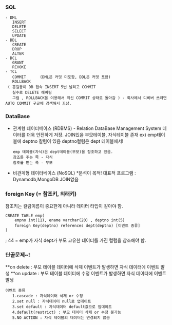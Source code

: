 ### SQL 
   ```
   - DML
      INSERT
      DELETE
      SELECT
      UPDATE
   - DDL
      CREATE
      DROP
      ALTER
   - DCL
      GRANT
      REVOKE
   - TCL
      COMMIT      (DML은 커밋 미포함, DDL은 커밋 포함)
      ROLLBACK
    ( 홍길동이 DB 접속 INSERT 5번 날리고 COMMIT
      실수로 DELETE 해버림
      그럼 , ROLLBACK을 이용해서 최신 COMMIT 상태로 돌아감 ) - 회사에서 디비버 쓰려면 AUTO COMMIT 구글에 검색해서 끄삼.
```

### DataBase
- 관계형 데이터베이스 (RDBMS) - Relation DataBase Management System
  데이터를 더욱 안전하게 저장.
  JOIN있음
  부모테이블, 자식테이블 존재
  ex) emp테이블에 deptno 칼럼이 있음
      deptno컬럼은 dept 테이블에서!

      emp 테이블(자식)은 dept테이블(부모)을 참조하고 있음.
      참조를 주는 쪽 - 자식
      참조를 받는 쪽 - 부모


- 비관계형 데이터베이스 (NoSQL) *분석이 목적!
  대표적 프로그램 : Dynamodb,MongoDB
  JOIN없음


### foreign Key (= 참조키, 외래키)
 참조키는 컬럼이름이 중요한게 아니라 데이터 타입이 같아야 함.
 ```
 CREATE TABLE emp(
     empno int(11), ename varchar(20) , deptno int(5)
     foreign Key(deptno) references dept(deptno) [이벤트 종류]
 ) 
 ```
  ; 44 = emp가 자식 dept가 부모
  고유한 데이터를 가진 컬럼을 참조해야 함.

### 단골문제~!

  **on delete
  : 부모 테이블 데이터에 삭제 이벤트가 발생하면 자식 데이터에 이벤트 발생 
  **on update
  : 부모 테이블 데이터에 수정 이벤트가 발생하면 자식 데이터에 이벤트 발생 
 
    이벤트 종류
       1.cascade : 자식데이터 삭제 or 수정
       2.set null : 자식데이터 null로 업데이트
       3.set default : 자식데이터 default값으로 업데이트
       4.default(restrict) : 부모 데이터 삭제 or 수정 불가능
       5.NO ACTION : 자식 테이블의 데이터는 변경되지 않음












